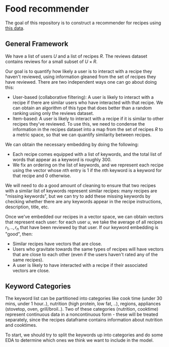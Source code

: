 # Food recommender

The goal of this repository is to construct a recommender for recipes using [this data](https://www.kaggle.com/datasets/irkaal/foodcom-recipes-and-reviews).

## General Framework

We have a list of users $U$ and a list of recipes $R$.
The reviews dataset contains reviews for a small subset of $U \times R$.

Our goal is to quantify how likely a user is to interact with a recipe they haven't reviewed,
using information gleaned from the set of recipes they have reviewed.
There are two independent ways one can go about doing this:
* User-based (collaborative filtering): A user is likely to interact with a recipe if there are similar users who have interacted with that recipe. 
We can obtain an algorithm of this type that does better than a random ranking using only the reviews dataset.
* Item-based: A user is likely to interact with a recipe if it is similar to other recipes they've reviewed. 
To use this, we need to condense the information in the recipes dataset into a map from the set of recipes $R$ to a metric space, so that we can quantify similarity between recipes.

We can obtain the necessary embedding by doing the following:
* Each recipe comes equipped with a list of keywords, and the total list of words that appear as a keyword is roughly 300.
* We fix an ordering on the list of keywords, and we represent each recipe using the vector whose $n$th entry is 1 if the $n$th keyword is a keyword for that recipe and 0 otherwise.

We will need to do a good amount of cleaning to ensure that two recipes with a similar list of keywords represent similar recipes: many recipes are "missing keywords", but we can try to add these missing keywords by checking whether there are any keywords appear in the recipe instructions, description, title, etc. 

Once we've embedded our recipes in a vector space, we can obtain vectors that represent each user: for each user $u$, we take the average of all recipes $r_1,.., r_n$ that have been reviewed by that user. If our keyword embedding is "good", then:

* Similar recipes have vectors that are close.
* Users who gravitate towards the same types of recipes will have vectors that are close to each other (even if the users haven't rated any of the same recipes).
* A user is likely to have interacted with a recipe if their associated vectors are close.


## Keyword Categories
The keyword list can be partitioned into categories like cook time (under 30 mins, under 1 hour..), nutrition (high protein, low fat, ..), regions, appliances (stovetop, oven, grill/broil..). 
Two of these categories (nutrition, cooktime) represent continuous data in a noncontinuous form - these will be treated separately, since the recipes dataframe contains information about nutrition and cooktimes.

To start, we should try to split the keywords up into categories and do some EDA to determine which ones we think we want to include in the model.

